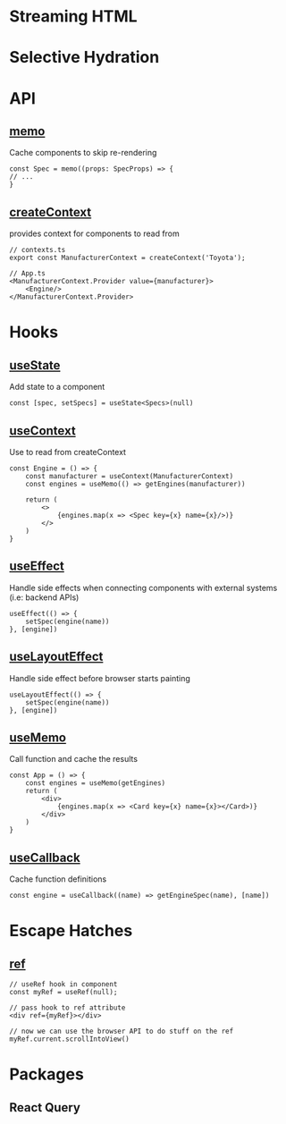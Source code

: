 # Streaming HTML

# Selective Hydration
# API

## [memo](https://react.dev/reference/react/memo)
Cache components to skip re-rendering
```tsx
const Spec = memo((props: SpecProps) => {
// ...
}
```

## [createContext](https://react.dev/reference/react/createContext)
provides context for components to read from
```tsx
// contexts.ts
export const ManufacturerContext = createContext('Toyota');

// App.ts
<ManufacturerContext.Provider value={manufacturer}>
	<Engine/>
</ManufacturerContext.Provider>

```

# Hooks

## [useState](https://react.dev/reference/react/useState)
Add state to a component
```tsx
const [spec, setSpecs] = useState<Specs>(null)
```

## [useContext](https://react.dev/reference/react/useContext)
Use to read from createContext
```tsx
const Engine = () => {
	const manufacturer = useContext(ManufacturerContext)
	const engines = useMemo(() => getEngines(manufacturer))

	return (
		<>
			{engines.map(x => <Spec key={x} name={x}/>)}
		</>
	)
}
```

## [useEffect](https://react.dev/reference/react/useEffect)
Handle side effects when connecting components with external systems (i.e: backend APIs)
```tsx
useEffect(() => {
	setSpec(engine(name))
}, [engine])
```

## [useLayoutEffect](https://react.dev/reference/react/useLayoutEffect)
Handle side effect before browser starts painting
```tsx
useLayoutEffect(() => {
	setSpec(engine(name))
}, [engine])
```

## [useMemo](https://react.dev/reference/react/useMemo)
Call function and cache the results
```tsx
const App = () => {
	const engines = useMemo(getEngines)
	return (
		<div>
			{engines.map(x => <Card key={x} name={x}></Card>)}
		</div>
	)
}
```

## [useCallback](https://react.dev/reference/react/useCallback)
Cache function definitions
```tsx
const engine = useCallback((name) => getEngineSpec(name), [name])
```

# Escape Hatches

## [ref](https://react.dev/learn/manipulating-the-dom-with-refs)
```tsx
// useRef hook in component
const myRef = useRef(null);

// pass hook to ref attribute
<div ref={myRef}></div>

// now we can use the browser API to do stuff on the ref
myRef.current.scrollIntoView()
```
# Packages

## React Query